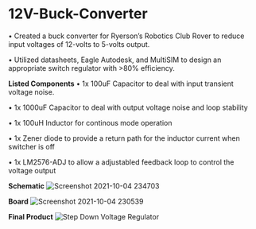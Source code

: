 # 12V-Buck-Converter
•	Created a buck converter for Ryerson’s Robotics Club Rover to reduce input voltages of 12-volts to 5-volts output.

•	Utilized datasheets, Eagle Autodesk, and MultiSIM to design an appropriate switch regulator with >80% efficiency.

**Listed Components**
• 1x 100uF Capacitor to deal with input transient voltage noise.

• 1x 1000uF Capacitor to deal with output voltage noise and loop stability

• 1x 100uH Inductor for continous mode operation

• 1x Zener diode to provide a return path for the inductor current when switcher is off

• 1x LM2576-ADJ to allow a adjustabled feedback loop to control the voltage output

**Schematic**
![Screenshot 2021-10-04 234703](https://user-images.githubusercontent.com/68084112/136661787-9dee80e3-075c-423e-9f7e-225b6b90bb73.png)

**Board**
![Screenshot 2021-10-04 230539](https://user-images.githubusercontent.com/68084112/136661788-4b964c1f-fbf0-4771-99b7-4bf3e159a272.png)

**Final Product**
![Step Down Voltage Regulator](https://user-images.githubusercontent.com/68084112/136661823-7664201f-181e-4888-85c3-fca45a2bcfd9.png)



